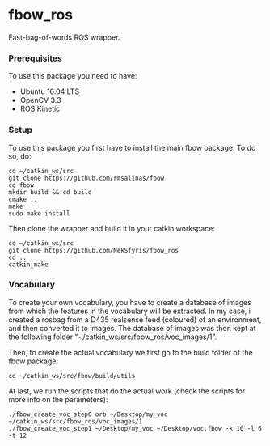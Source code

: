 # fbow_ros
Fast-bag-of-words ROS wrapper.

### Prerequisites

To use this package you need to have: 
* Ubuntu 16.04 LTS
* OpenCV 3.3
* ROS Kinetic

### Setup

To use this package you first have to install the main fbow package. To do so, do:
```
cd ~/catkin_ws/src
git clone https://github.com/rmsalinas/fbow
cd fbow
mkdir build && cd build
cmake ..
make
sudo make install
```

Then clone the wrapper and build it in your catkin workspace:
```
cd ~/catkin_ws/src
git clone https://github.com/NekSfyris/fbow_ros
cd ..
catkin_make
```

### Vocabulary

To create your own vocabulary, you have to create a database of images from which the features in the vocabulary will be extracted. 
In my case, i created a rosbag from a D435 realsense feed (coloured) of an environment, and then converted it to images.
The database of images was then kept at the following folder "~/catkin_ws/src/fbow_ros/voc_images/1".

Then, to create the actual vocabulary we first go to the build folder of the fbow package:
```
cd ~/catkin_ws/src/fbow/build/utils
```
At last, we run the scripts that do the actual work (check the scripts for more info on the parameters):
```
./fbow_create_voc_step0 orb ~/Desktop/my_voc ~/catkin_ws/src/fbow_ros/voc_images/1 
./fbow_create_voc_step1 ~/Desktop/my_voc ~/Desktop/voc.fbow -k 10 -l 6 -t 12
```

